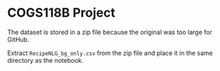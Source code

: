 # COGS118B Project

The dataset is stored in a zip file because the original was too large for GitHub. 

Extract `RecipeNLG_bg_only.csv` from the zip file and place it in the same directory as the notebook.